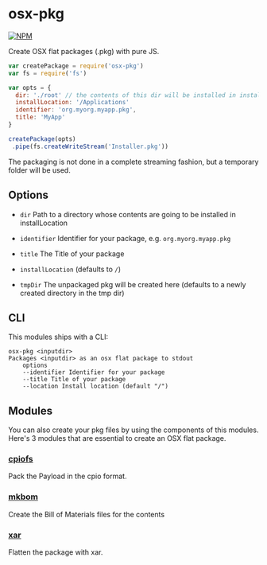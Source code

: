 # osx-pkg
[![NPM](https://nodei.co/npm/osx-pkg.png)](https://nodei.co/npm/osx-pkg/)

Create OSX flat packages (.pkg) with pure JS.

```js
var createPackage = require('osx-pkg')
var fs = require('fs')

var opts = {
  dir: './root' // the contents of this dir will be installed in installLocation
  installLocation: '/Applications'
  identifier: 'org.myorg.myapp.pkg',
  title: 'MyApp'
}

createPackage(opts)
 .pipe(fs.createWriteStream('Installer.pkg'))
```

The packaging is not done in a complete streaming fashion, but
a temporary folder will be used.

## Options

- `dir` Path to a directory whose contents are going to be installed in installLocation
- `identifier` Identifier for your package, e.g. `org.myorg.myapp.pkg`
- `title` The Title of your package

- `installLocation` (defaults to `/`)
- `tmpDir` The unpackaged pkg will be created here (defaults to a newly created directory in the tmp dir)

## CLI

This modules ships with a CLI:

```
osx-pkg <inputdir>
Packages <inputdir> as an osx flat package to stdout
	options
	--identifier Identifier for your package
	--title Title of your package
	--location Install location (default "/")
  ```

## Modules

You can also create your pkg files by using the components of this modules.
Here's 3 modules that are essential to create an OSX flat package.

### [cpiofs](http://npm.im/cpiofs)

Pack the Payload in the cpio format.

### [mkbom](http://npm.im/mkbom)

Create the Bill of Materials files for the contents

### [xar](http://npm.im/xar)

Flatten the package with xar.
